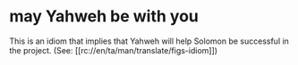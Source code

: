 # may Yahweh be with you

This is an idiom that implies that Yahweh will help Solomon be successful in the project. (See: [[rc://en/ta/man/translate/figs-idiom]])

